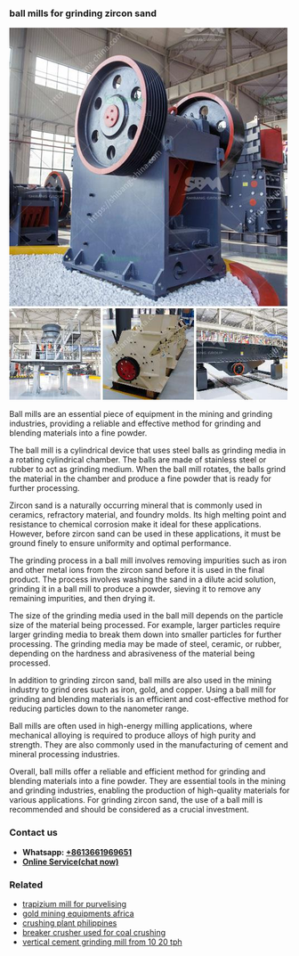 <h3>ball mills for grinding zircon sand</h3><img src='1706767827.jpg' alt=''><p>Ball mills are an essential piece of equipment in the mining and grinding industries, providing a reliable and effective method for grinding and blending materials into a fine powder.</p><p>The ball mill is a cylindrical device that uses steel balls as grinding media in a rotating cylindrical chamber. The balls are made of stainless steel or rubber to act as grinding medium. When the ball mill rotates, the balls grind the material in the chamber and produce a fine powder that is ready for further processing.</p><p>Zircon sand is a naturally occurring mineral that is commonly used in ceramics, refractory material, and foundry molds. Its high melting point and resistance to chemical corrosion make it ideal for these applications. However, before zircon sand can be used in these applications, it must be ground finely to ensure uniformity and optimal performance.</p><p>The grinding process in a ball mill involves removing impurities such as iron and other metal ions from the zircon sand before it is used in the final product. The process involves washing the sand in a dilute acid solution, grinding it in a ball mill to produce a powder, sieving it to remove any remaining impurities, and then drying it.</p><p>The size of the grinding media used in the ball mill depends on the particle size of the material being processed. For example, larger particles require larger grinding media to break them down into smaller particles for further processing. The grinding media may be made of steel, ceramic, or rubber, depending on the hardness and abrasiveness of the material being processed.</p><p>In addition to grinding zircon sand, ball mills are also used in the mining industry to grind ores such as iron, gold, and copper. Using a ball mill for grinding and blending materials is an efficient and cost-effective method for reducing particles down to the nanometer range.</p><p>Ball mills are often used in high-energy milling applications, where mechanical alloying is required to produce alloys of high purity and strength. They are also commonly used in the manufacturing of cement and mineral processing industries.</p><p>Overall, ball mills offer a reliable and efficient method for grinding and blending materials into a fine powder. They are essential tools in the mining and grinding industries, enabling the production of high-quality materials for various applications. For grinding zircon sand, the use of a ball mill is recommended and should be considered as a crucial investment.</p><h3>Contact us</h3><ul><li><strong>Whatsapp:&nbsp;<a href="https://wa.me/8613661969651">+8613661969651</a></strong></li><li><a href="https://swt.shibang-china.com/?git&amp;zhl&amp;ball mills for grinding zircon sand"><strong>Online Service(chat now)</strong></a></li></ul><h3>Related</h3><ul><li><a href='trapizium mill for purvelising.md'>trapizium mill for purvelising</a></li><li><a href='gold mining equipments africa.md'>gold mining equipments africa</a></li><li><a href='crushing plant philippines.md'>crushing plant philippines</a></li><li><a href='breaker crusher used for coal crushing.md'>breaker crusher used for coal crushing</a></li><li><a href='vertical cement grinding mill from 10 20 tph.md'>vertical cement grinding mill from 10 20 tph</a></li></ul>
